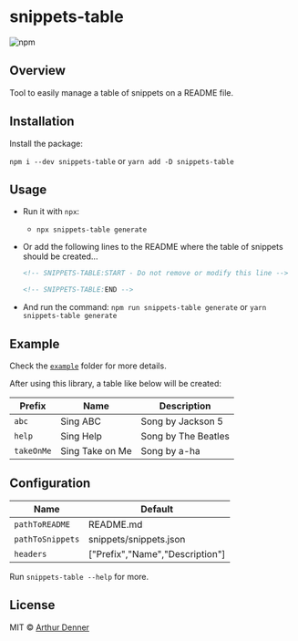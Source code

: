 # snippets-table

![npm](https://img.shields.io/npm/v/snippets-table)

## Overview

Tool to easily manage a table of snippets on a README file.

## Installation

Install the package:

`npm i --dev snippets-table` or `yarn add -D snippets-table`

## Usage

- Run it with `npx`:

  - `npx snippets-table generate`

- Or add the following lines to the README where the table of snippets should be created...

  ```markdown
  <!-- SNIPPETS-TABLE:START - Do not remove or modify this line -->

  <!-- SNIPPETS-TABLE:END -->
  ```

- And run the command:
  `npm run snippets-table generate` or `yarn snippets-table generate`

## Example

Check the [`example`](./example) folder for more details.

After using this library, a table like below will be created:

| Prefix     | Name            | Description         |
| ---------- | --------------- | ------------------- |
| `abc`      | Sing ABC        | Song by Jackson 5   |
| `help`     | Sing Help       | Song by The Beatles |
| `takeOnMe` | Sing Take on Me | Song by a-ha        |

## Configuration

| Name             | Default                         |
| ---------------- | ------------------------------- |
| `pathToREADME`   | README.md                       |
| `pathToSnippets` | snippets/snippets.json          |
| `headers`        | ["Prefix","Name","Description"] |

Run `snippets-table --help` for more.

## License

MIT © [Arthur Denner](https://github.com/arthurdenner/)

